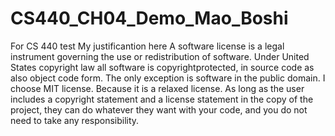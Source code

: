 # CS440_CH04_Demo_Mao_Boshi
For CS 440 test My justificantion here
A software license is a legal instrument governing the use or redistribution of software.
Under United States copyright law all software is copyrightprotected, in source code as also object code form. 
The only exception is software in the public domain. 
I choose MIT license. Because it is a relaxed license. As long as the user includes a copyright statement and a license statement in the copy of the project, they can do whatever they want with your code, and you do not need to take any responsibility.
